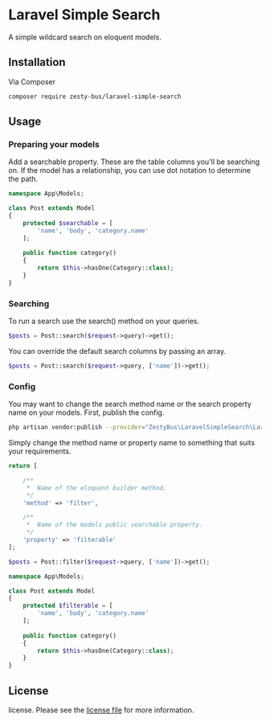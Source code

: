 # Laravel Simple Search

A simple wildcard search on eloquent models.

## Installation

Via Composer

``` sh
composer require zesty-bus/laravel-simple-search
```

## Usage
### Preparing your models
Add a searchable property. These are the table columns you'll be searching on. If the model has a relationship, you can use dot notation to determine the path.
``` php
namespace App\Models;

class Post extends Model
{
    protected $searchable = [
        'name', 'body', 'category.name'
    ];
    
    public function category()
    {
        return $this->hasOne(Category::class);
    }
}
```

### Searching
To run a search use the search() method on your queries.
``` php
$posts = Post::search($request->query)->get();
```
You can override the default search columns by passing an array.
``` php
$posts = Post::search($request->query, ['name'])->get();
```
### Config
You may want to change the search method name or the search property name on your models. First, publish the config.
``` sh
php artisan vendor:publish --provider="ZestyBus\LaravelSimpleSearch\LaravelSimpleSearchServiceProvider" --tag="config"
```
Simply change the method name or property name to something that suits your requirements.
``` php
return [

    /**
     *  Name of the eloquent builder method.
     */
    'method' => 'filter',

    /**
     *  Name of the models public searchable property.
     */
    'property' => 'filterable'
];
```
``` php
$posts = Post::filter($request->query, ['name'])->get();
```
``` php
namespace App\Models;

class Post extends Model
{
    protected $filterable = [
        'name', 'body', 'category.name'
    ];
    
    public function category()
    {
        return $this->hasOne(Category::class);
    }
}
```

## License

license. Please see the [license file](license.md) for more information.

[link-author]: https://github.com/zesty-bus
